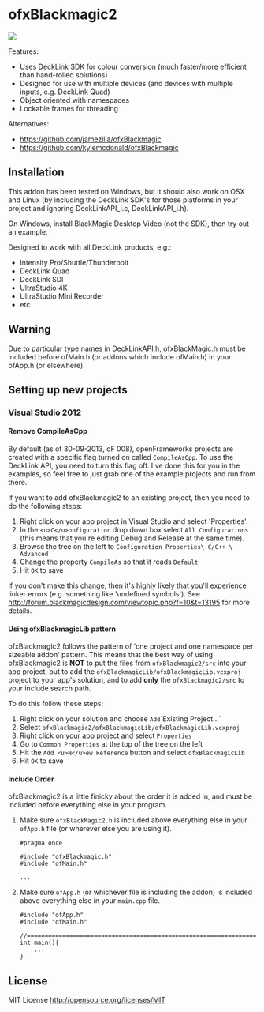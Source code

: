 ofxBlackmagic2
==============

<img src="https://raw.github.com/elliotwoods/ofxBlackmagic2/master/ofxaddons_thumbnail.png" />

Features:

* Uses DeckLink SDK for colour conversion (much faster/more efficient than hand-rolled solutions)
* Designed for use with multiple devices (and devices with multiple inputs, e.g. DeckLink Quad)
* Object oriented with namespaces
* Lockable frames for threading

Alternatives:

* https://github.com/jamezilla/ofxBlackmagic 
* https://github.com/kylemcdonald/ofxBlackmagic

Installation
------------

This addon has been tested on Windows, but it should also work on OSX and Linux (by including the DeckLink SDK's for those platforms in your project and ignoring DeckLinkAPI_i.c, DeckLinkAPI_i.h).

On Windows, install BlackMagic Desktop Video (not the SDK), then try out an example.

Designed to work with all DeckLink products, e.g.:

* Intensity Pro/Shuttle/Thunderbolt
* DeckLink Quad
* DeckLink SDI
* UltraStudio 4K
* UltraStudio Mini Recorder
* etc

Warning
-------

Due to particular type names in DeckLinkAPI.h, ofxBlackMagic.h must be included before ofMain.h (or addons which include ofMain.h) in your ofApp.h (or elsewhere).

Setting up new projects
------------

### Visual Studio 2012

#### Remove CompileAsCpp

By default (as of 30-09-2013, oF 008), openFrameworks projects are created with a specific flag turned on called `CompileAsCpp`. To use the DeckLink API, you need to turn this flag off. I've done this for you in the examples, so feel free to just grab one of the example projects and run from there.

If you want to add ofxBlackmagic2 to an existing project, then you need to do the following steps:

1. Right click on your app project in Visual Studio and select 'Properties'.
2. In the `<u>C</u>onfiguration` drop down box select `All Configurations` (this means that you're editing Debug and Release at the same time).
3. Browse the tree on the left to `Configuration Properties\ C/C++ \ Advanced`
4. Change the property `CompileAs` so that it reads `Default`
5. Hit `OK` to save

If you don't make this change, then it's highly likely that you'll experience linker errors (e.g. something like 'undefined symbols'). See http://forum.blackmagicdesign.com/viewtopic.php?f=10&t=13195 for more details.

#### Using ofxBlackmagicLib pattern

ofxBlackmagic2 follows the pattern of 'one project and one namespace per sizeable addon' pattern. This means that the best way of using ofxBlackmagic2 is __NOT__ to put the files from  `ofxBlackmagic2/src` into your app project, but to add the `ofxBlackmagicLib/ofxBlackmagicLib.vcxproj` project to your app's solution, and to add __only__ the `ofxBlackmagic2/src` to your include search path.

To do this follow these steps:

1. Right click on your solution and choose `Add`\`Existing Project...`
2. Select `ofxBlackmagic2/ofxBlackmagicLib/ofxBlackmagicLib.vcxproj`
3. Right click on your app project and select `Properties`
4. Go to `Common Properties` at the top of the tree on the left
5. Hit the `Add <u>N</u>ew Reference` button and select `ofxBlackmagicLib`
6. Hit `OK` to save

#### Include Order

ofxBlackmagic2 is a little finicky about the order it is added in, and must be included before everything else in your program.

1. Make sure `ofxBlackMagic2.h` is included above everything else in your `ofApp.h` file (or wherever else you are using it).
    ```
    #pragma once

    #include "ofxBlackmagic.h"
    #include "ofMain.h"

    ...
    ```
2. Make sure `ofApp.h` (or whichever file is including the addon) is included above everything else in your `main.cpp` file.
    ```
    #include "ofApp.h"
    #include "ofMain.h"

    //========================================================================
    int main(){
        ...
    }
    ```

License
-------

MIT License
http://opensource.org/licenses/MIT
